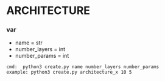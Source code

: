# ARCHITECTURE 


### var
 * name = str
 * number_layers  = int
 * number_params =  int 
          
```
cmd:  python3 create.py name number_layers number_params 
example: python3 create.py architecture_x 10 5
```

